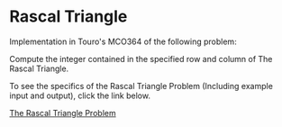 # Rascal Triangle
Implementation in Touro's MCO364 of the following problem:

Compute the integer contained in the specified row and column of The Rascal Triangle.

To see the specifics of the Rascal Triangle Problem (Including example input and output), click the link below.

[The Rascal Triangle Problem](https://www.e-olymp.com/en/contests/1730/problems/13488)